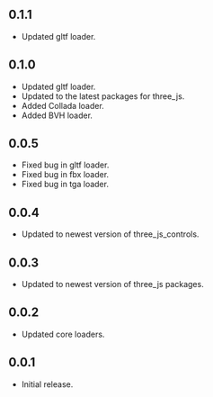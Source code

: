 ## 0.1.1

* Updated gltf loader.

## 0.1.0

* Updated gltf loader.
* Updated to the latest packages for three_js.
* Added Collada loader.
* Added BVH loader.

## 0.0.5

* Fixed bug in gltf loader.
* Fixed bug in fbx loader.
* Fixed bug in tga loader.

## 0.0.4

* Updated to newest version of three_js_controls.

## 0.0.3

* Updated to newest version of three_js packages.

## 0.0.2

* Updated core loaders.

## 0.0.1

* Initial release.